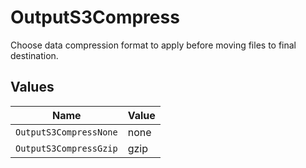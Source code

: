 # OutputS3Compress

Choose data compression format to apply before moving files to final destination.


## Values

| Name                   | Value                  |
| ---------------------- | ---------------------- |
| `OutputS3CompressNone` | none                   |
| `OutputS3CompressGzip` | gzip                   |